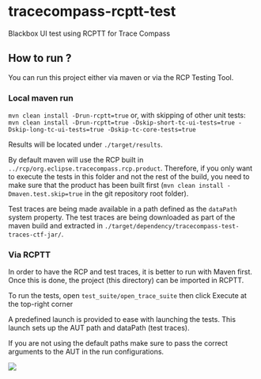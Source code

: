# tracecompass-rcptt-test

Blackbox UI test using RCPTT for Trace Compass

## How to run ?

You can run this project either via maven or via the RCP Testing Tool.

### Local maven run

`mvn clean install -Drun-rcptt=true`
or, with skipping of other unit tests:
`mvn clean install -Drun-rcptt=true -Dskip-short-tc-ui-tests=true -Dskip-long-tc-ui-tests=true -Dskip-tc-core-tests=true`

Results will be located under `./target/results`.

By default maven will use the RCP built in `../rcp/org.eclipse.tracecompass.rcp.product`.
Therefore, if you only want to execute the tests in this folder and not the rest of the build,
you need to make sure that the product has been built first (`mvn clean install -Dmaven.test.skip=true` in the git repository root folder).

Test traces are being made available in a path defined as the `dataPath` system property. The test traces are being downloaded as part of the maven build and extracted in `./target/dependency/tracecompass-test-traces-ctf-jar/`.

### Via RCPTT

In order to have the RCP and test traces, it is better to run with Maven first.
Once this is done, the project (this directory) can be imported in RCPTT.

To run the tests, open `test_suite/open_trace_suite` then click Execute at the top-right corner

A predefined launch is provided to ease with launching the tests.
This launch sets up the AUT path and dataPath (test traces).

If you are not using the default paths make sure to pass the correct arguments to
the AUT in the run configurations.

![](http://i.imgur.com/J4ohsPE.png)
